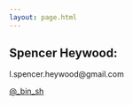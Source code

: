 ```yaml
---
layout: page.html
---
```



<h2>Spencer Heywood:</h2>
<p>
  l.spencer.heywood@gmail.com
</p>
<p>
  <a href='https://twitter.com/_bin_sh'>@_bin_sh</a>
</p>
